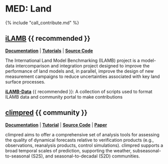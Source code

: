 
# MED: Land

{% include "call_contribute.md" %}


## [iLAMB][ilamb-web] {{ recommended }}

[**Documentation**][ilamb-doc] |
[**Tutorials**][ilamb-tutorial] | 
[**Source Code**][ilamb-source]

The International Land Model Benchmarking (ILAMB) project is a model-data intercomparison and integration project designed to improve the performance of land models and, in parallel, improve the design of new measurement campaigns to reduce uncertainties associated with key land surface processes.

[**iLAMB-Data**][ilambdata-source] {{ recommended }}:
A collection of scripts used to format ILAMB data and community portal to make contributions


## [climpred][climpred-doc]  {{ community }}

[**Documentation**][climpred-doc] |
[**Tutorial**][climpred-tutorial] |
[**Source Code**][climpred-source] |
[**Paper**][climpred-paper]

climpred aims to offer a comprehensive set of analysis tools for assessing the quality of
dynamical forecasts relative to verification products (e.g., observations, reanalysis products,
control simulations). climpred supports a broad temporal scales of prediction, supporting the weather, subseasonal-to-seasonal (S2S), and seasonal-to-decadal (S2D) communities.


[ilamb-web]: https://www.ilamb.org/
[ilamb-doc]: https://www.ilamb.org/doc/index.html
[ilamb-tutorial]: https://www.ilamb.org/doc/tutorial.html
[ilamb-source]: https://github.com/rubisco-sfa/ILAMB
[ilambdata-source]: https://github.com/rubisco-sfa/ILAMB

[climpred-doc]: https://climpred.readthedocs.io/en/stable/index.html
[climpred-tutorial]: https://climpred.readthedocs.io/en/stable/setting-up-data.html
[climpred-source]: https://github.com/pangeo-data/climpred
[climpred-paper]: https://joss.theoj.org/papers/10.21105/joss.02781